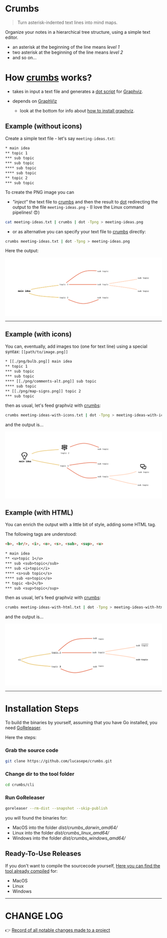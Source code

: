 # Crumbs

> Turn asterisk-indented text lines into mind maps.

Organize your notes in a hierarchical tree structure, using a simple text editor.

- an asterisk at the beginning of the line means _level 1_
- two asterisk at the beginning of the line means _level 2_
- and so on...

# How [crumbs](https://github.com/lucasepe/crumbs/releases/latest) works?

- takes in input a text file and generates a [dot script](https://en.wikipedia.org/wiki/DOT_(graph_description_language)) for [Graphviz](https://graphviz.gitlab.io/download/).

- depends on [GraphViz](https://graphviz.gitlab.io/download/)
  - look at the bottom for info about [how to install graphviz](#how-to-install-graphViz).


## Example (without icons)

Create a simple text file - let's say `meeting-ideas.txt`:

```text
* main idea
** topic 1
*** sub topic
*** sub topic
**** sub topic
**** sub topic
** topic 2
*** sub topic
```

To create the PNG image you can 

- _"inject"_ the text file to [crumbs](https://github.com/lucasepe/crumbs/releases/latest) and then the result to [dot](https://graphviz.org/doc/info/command.html) redirecting the output to the file `meeting-ideas.png` - (I love the Linux command pipelines! 😍)

```bash
cat meeting-ideas.txt | crumbs | dot -Tpng > meeting-ideas.png
```

- or as alternative you can specify your text file to [crumbs](https://github.com/lucasepe/crumbs/releases/latest) directly:

```bash
crumbs meeting-ideas.txt | dot -Tpng > meeting-ideas.png
```

Here the output:

![](./testdata/sample4.png)

---

## Example (with icons)

You can, eventually, add images too (one for text line) using a special syntax: `[[path/to/image.png]]`

```text
* [[./png/bulb.png]] main idea
** topic 1
*** sub topic
*** sub topic
**** [[./png/comments-alt.png]] sub topic
**** sub topic
** [[./png/map-signs.png]] topic 2
*** sub topic
```

then as usual, let's feed graphviz with [crumbs](https://github.com/lucasepe/crumbs/releases/latest):

```bash
crumbs meeting-ideas-with-icons.txt | dot -Tpng > meeting-ideas-with-icons.png
```

and the output is...

![](./testdata/sample5.png)

## Example (with HTML)

You can enrich the output with a little bit of style, adding some HTML tag.

The following tags are understood:

```html
<b>, <br/>, <i>, <o>, <s>, <sub>, <sup>, <u>
```

```text
* main idea
** <u>topic 1</u>
*** sub <sub>topic</sub>
*** sub <i>topic</i>
**** <s>sub topic</s>
**** sub <o>topic</o>
** topic <b>2</b>
*** sub <sup>topic</sup>
```

then as usual, let's feed graphviz with [crumbs](https://github.com/lucasepe/crumbs/releases/latest):

```bash
crumbs meeting-ideas-with-html.txt | dot -Tpng > meeting-ideas-with-html.png
```

and the output is...

![](./testdata/sample6.png)

---

# Installation Steps

To build the binaries by yourself, assuming that you have Go installed, you need [GoReleaser](https://goreleaser.com/intro/).

Here the steps:

### Grab the source code

```bash
git clone https://github.com/lucasepe/crumbs.git
```

### Change dir to the tool folder

```bash
cd crumbs/cli
```

### Run GoReleaser

```bash
goreleaser --rm-dist --snapshot --skip-publish
```

you will found the binaries for:

- MacOS into the folder _dist/crumbs_darwin_amd64/_
- Linux into the folder _dist/crumbs_linux_amd64/_
- Windows into the folder _dist/crumbs_windows_amd64/_

## Ready-To-Use Releases 

If you don't want to compile the sourcecode yourself, [Here you can find the tool already compiled](https://github.com/lucasepe/crumbs/releases/latest) for:

- MacOS
- Linux
- Windows

---

# CHANGE LOG

👉 [Record of all notable changes made to a project](./CHANGELOG.md)